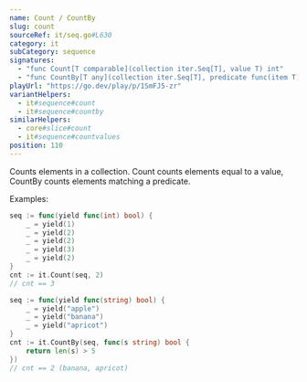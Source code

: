 ```yaml
---
name: Count / CountBy
slug: count
sourceRef: it/seq.go#L630
category: it
subCategory: sequence
signatures:
  - "func Count[T comparable](collection iter.Seq[T], value T) int"
  - "func CountBy[T any](collection iter.Seq[T], predicate func(item T) bool) int"
playUrl: "https://go.dev/play/p/1SmFJ5-zr"
variantHelpers:
  - it#sequence#count
  - it#sequence#countby
similarHelpers:
  - core#slice#count
  - it#sequence#countvalues
position: 110
---
```


Counts elements in a collection. Count counts elements equal to a value, CountBy counts elements matching a predicate.

Examples:

```go
seq := func(yield func(int) bool) {
    _ = yield(1)
    _ = yield(2)
    _ = yield(2)
    _ = yield(3)
    _ = yield(2)
}
cnt := it.Count(seq, 2)
// cnt == 3
```

```go
seq := func(yield func(string) bool) {
    _ = yield("apple")
    _ = yield("banana")
    _ = yield("apricot")
}
cnt := it.CountBy(seq, func(s string) bool {
    return len(s) > 5
})
// cnt == 2 (banana, apricot)
```